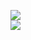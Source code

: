 [![](https://img.shields.io/badge/Made%20With-Github%20Spray-lightgrey.svg?style=for-the-badge&logo=github)](https://github.com/Annihil/github-spray#15546)  
[![](https://i.imgur.com/2DrTn0Z.gif)](https://github.com/Annihil/github-spray)